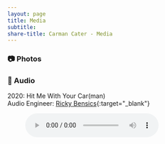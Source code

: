 ```yaml
---
layout: page
title: Media
subtitle: 
share-title: Carman Cater - Media
---
```


### :camera: Photos

### :microphone: Audio
2020: Hit Me With Your Car(man)  
Audio Engineer: [Ricky Bensics](https://www.linkedin.com/in/rickybensics/){:target="_blank"}
<figure>
  <audio controls src="/assets/audio/hit me with your carman.mp3"></audio>
</figure>